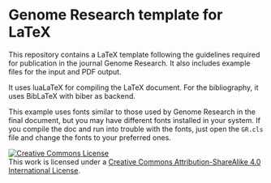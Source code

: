 # Genome Research template for LaTeX

This repository contains a LaTeX template following the guidelines required for publication in the journal Genome Research. It also includes example files for the input and PDF output.

It uses luaLaTeX for compiling the LaTeX document. For the bibliography, it uses BibLaTeX with biber as backend.

This example uses fonts similar to those used by Genome Research in the final document, but you may have different fonts installed in your system. If you compile the doc and run into trouble with the fonts, just open the `GR.cls` file and change the fonts to your preferred ones.

<a rel="license" href="http://creativecommons.org/licenses/by-sa/4.0/"><img alt="Creative Commons License" style="border-width:0" src="https://i.creativecommons.org/l/by-sa/4.0/88x31.png" /></a><br />This work is licensed under a <a rel="license" href="http://creativecommons.org/licenses/by-sa/4.0/">Creative Commons Attribution-ShareAlike 4.0 International License</a>.
